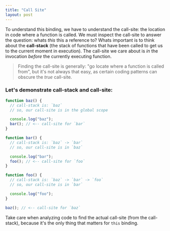 ```yaml
---
title: "Call Site"
layout: post
---
```


To understand this binding, we have to understand the call-site: the location in code where a function is called. We must inspect the call-site to answer the question: whats _this_ this a reference
to? Whats important is to think about the **call-stack** (the stack of functions that have been called to get us to the
current moment in execution). The call-site we care about is _in_ the invocation _before_ the currently executing
function.

> Finding the call-site is generally: "go locate where a function is called from", but it's not always that easy, as
> certain coding patterns can obscure the _true_ call-site.

### Let's demonstrate call-stack and call-site:

```js
function baz() {
  // call-stack is: `baz`
  // so, our call-site is in the global scope

  console.log("baz");
  bar(); // <-- call-site for `bar`
}

function bar() {
  // call-stack is: `baz` -> `bar`
  // so, our call-site is in `baz`

  console.log("bar");
  foo(); // <-- call-site for `foo`
}

function foo() {
  // call-stack is: `baz` -> `bar` -> `foo`
  // so, our call-site is in `bar`

  console.log("foo");
}

baz(); // <-- call-site for `baz`
```

Take care when analyzing code to find the actual call-site (from the call-stack), because it's the only thing that
matters for `this` binding.
